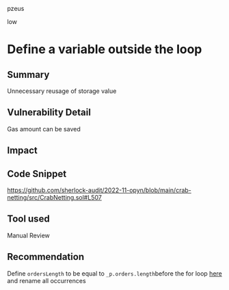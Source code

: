pzeus

low

# Define a variable outside the loop

## Summary
Unnecessary reusage of storage value
## Vulnerability Detail
Gas amount can be saved 
## Impact

## Code Snippet
https://github.com/sherlock-audit/2022-11-opyn/blob/main/crab-netting/src/CrabNetting.sol#L507
## Tool used

Manual Review

## Recommendation
Define `ordersLength` to be equal to `_p.orders.length`before the for loop [here](https://github.com/sherlock-audit/2022-11-opyn/blob/main/crab-netting/src/CrabNetting.sol#L507) and rename all occurrences